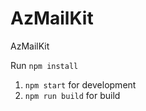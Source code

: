# AzMailKit

AzMailKit

Run `npm install`

  1. `npm start` for development
  2. `npm run build` for build
